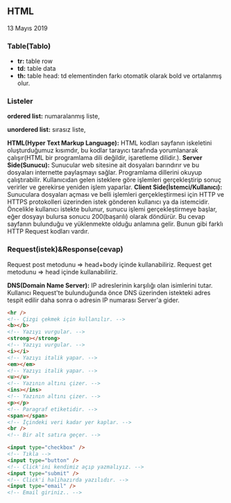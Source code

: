 ## HTML

13 Mayıs 2019

### Table(Tablo)

- **tr:** table row
- **td:** table data
- **th:** table head: td elementinden farkı otomatik olarak bold ve ortalanmış olur.

### Listeler

**ordered list:** numaralanmış liste, <ol></ol>
**unordered list:** sırasız liste, <ul></ul>

**HTML(Hyper Text Markup Language):** HTML kodları sayfanın iskeletini oluşturduğumuz kısımdır, bu kodlar tarayıcı tarafında yorumlanarak çalışır(HTML bir programlama dili değildir, işaretleme dilidir.).
**Server Side(Sunucu):** Sunucular web sitesine ait dosyaları barındırır ve bu dosyaları internette paylaşmayı sağlar. Programlama dillerini okuyup çalıştırabilir. Kullanıcıdan gelen isteklere göre işlemleri gerçekleştirip sonuç verirler ve gerekirse yeniden işlem yaparlar.
**Client Side(İstemci/Kullanıcı):** Sunuculara dosyaları açması ve belli işlemleri gerçekleştirmesi için HTTP ve HTTPS protokolleri üzerinden istek gönderen kullanıcı ya da istemcidir.
Öncelikle kullanıcı istekte bulunur, sunucu işlemi gerçekleştirmeye başlar, eğer dosyayı bulursa sonucu 200(başarılı) olarak döndürür. Bu cevap sayfanın bulunduğu ve yüklenmekte olduğu anlamına gelir. Bunun gibi farklı HTTP Request kodları vardır.

### Request(istek)&Response(cevap)

Request post metodunu => head+body içinde kullanabiliriz.
Request get metodunu => head içinde kullanabiliriz.

**DNS(Domain Name Server):** IP adreslerinin karşılığı olan isimlerini tutar. Kullanıcı Request'te bulunduğunda önce DNS üzerinden istekteki adres tespit edilir daha sonra o adresin IP numarası Server'a gider.

```html
<hr />
<!-- Çizgi çekmek için kullanılır. -->
<b></b>
<!-- Yazıyı vurgular. -->
<strong></strong>
<!-- Yazıyı vurgular. -->
<i></i>
<!-- Yazıyı italik yapar. -->
<em></em>
<!-- Yazıyı italik yapar. -->
<u></u>
<!-- Yazının altını çizer. -->
<ins></ins>
<!-- Yazının altını çizer. -->
<p></p>
<!-- Paragraf etiketidir. -->
<span></span>
<!-- İçindeki veri kadar yer kaplar. -->
<br />
<!-- Bir alt satıra geçer. -->

<input type="checkbox" />
<!-- Tıkla -->
<input type="button" />
<!-- Click'ini kendimiz açıp yazmalıyız. -->
<input type="submit" />
<!-- Click'i halihazırda yazılıdır. -->
<input type="email" />
<!-- Email giriniz.. -->
```

